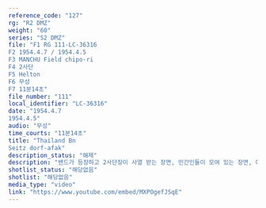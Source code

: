 ```yaml
---
reference_code: "127"
rg: "R2 DMZ"
weight: "60"
series: "S2 DMZ"
file: "F1 RG 111-LC-36316
F2 1954.4.7 / 1954.4.5
F3 MANCHU Field chipo-ri
F4 2사단
F5 Helton
F6 무성 
F7 11분14초"
file_number: "111"
local_identifier: "LC-36316"
date: "1954.4.7
1954.4.5"
audio: "무성"
time_courts: "11분14초"
title: "Thailand Bn
Seitz dorf-afak"
description_status: "해제"
description: "밴드가 등장하고 2사단장이 사열 받는 장면, 민간인들이 모여 있는 장면, 아이들이 2사단장에게 꽃다발 전달하는 장면"
shotlist_status: "해당없음"
shotlist: "해당없음"
media_type: "video"
link: "https://www.youtube.com/embed/MXPOgefJSqE"
---
```

